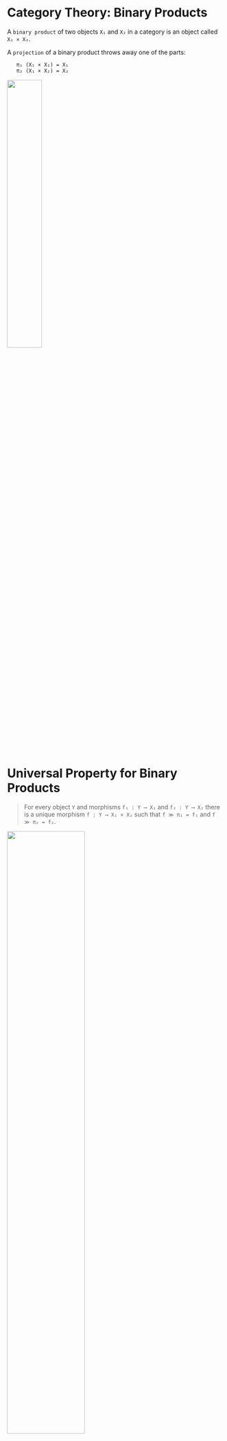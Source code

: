 
Category Theory: Binary Products
===

A `binary product` of two objects `X₁` and `X₂` in a category is an object called `X₁ × X₂`.

A `projection` of a binary product throws away one of the parts:

```lean
   π₁ (X₁ × X₂) = X₁
   π₂ (X₁ × X₂) = X₂
```

<img src="https://docs.google.com/drawings/d/e/2PACX-1vRcGx-5-JPZkvvFdkf8-u-L67BcyFh-GzLcfgk4NBjPaLivE2nSPQIdrbg5y4AQMIysqqMWeXd3kg1y/pub?w=576&amp;h=315" width=40%>

Universal Property for Binary Products
===

> For every object `Y` and morphisms `f₁ : Y ⟶ X₁`
> and `f₂ : Y ⟶ X₂` there is a unique morphism `f : Y ⟶ X₁ × X₂` such that
> `f ≫ π₁ = f₁` and `f ≫ π₂ = f₂`.

<img src="https://docs.google.com/drawings/d/e/2PACX-1vQPk2cl9FCCrOcGcwbIJtqL_-lP-d20u6wWSJEZhAsc6EwopVkNBU2sjAmJJZwkj7nXZb8RU4cQoc4H/pub?w=960&amp;h=720" width=60%>


The `pair` function
===

We call the unique morphism in the universal property for binary products `pair`. In Lean
it has type

```lean
pair {X₁ X₂ Y : C} (_ : Y ⟶ X₁) (_ : Y ⟶ X₂) : Y ⟶ (prod X₁ X₂)
```

Binary Products in Lean
===

The properties `pairᵢ` record the universal property, and the `unique_pair`
property records the requirement the morphism is unique. 
```lean
@[ext]
class HasProduct.{u,v} (C : Type u) [Category.{v} C] where

  prod : C → C → C
  π₁ {X₁ X₂ : C} : (prod X₁ X₂) ⟶ X₁
  π₂ {X₁ X₂ : C} : (prod X₁ X₂) ⟶ X₂
  pair {X₁ X₂ Y : C} (_ : Y ⟶ X₁) (_ : Y ⟶ X₂) : Y ⟶ (prod X₁ X₂)

  pair₁ {X₁ X₂ Y : C} (f₁ : Y ⟶ X₁) (f₂ : Y ⟶ X₂) : pair f₁ f₂ ≫ π₁ = f₁
  pair₂ {X₁ X₂ Y : C} (f₁ : Y ⟶ X₁) (f₂ : Y ⟶ X₂) : pair f₁ f₂ ≫ π₂ = f₂
  pair_unique {X₁ X₂ Y : C} {h : Y ⟶ prod X₁ X₂}
    : h = pair (h ≫ π₁) (h ≫ π₂)

attribute [simp, reassoc] HasProduct.pair₁ HasProduct.pair₂

--hide
namespace HasProduct
--unhide
```

Product Notation
===

Instead of writing `prod A B` we would rather write `A * B`. So we instantiate the notation
classes for `*`:

```lean
instance inst_hmul {C : Type*} [Category C] [HasProduct C] : HMul C C C where
  hMul := prod

instance inst_mul {C : Type*} [Category C] [HasProduct C] : Mul C where
  mul := prod
```
 For example 
```lean
example {C : Type*} [Category C] [HasProduct C] (A B : C) : A*B = A*B := by rfl
```


Annoyingly, there does not seem to be a notation class for × in Mathlib, perhaps
because the powers that be want to use that symbol exlusively for cartesian products
of types.

Simplifications
===

You can't label a class property with `@[simp]`, so we restate them as theorems.

```lean
universe u v
variable {C : Type u} [Category.{v} C] [HasProduct C] {A B U V W X X₁ X₂ Y Y₁ Y₂ Z : C}

@[simp]
theorem pair_simp_1 {f₁ : Y ⟶ X₁} {f₂ : Y ⟶ X₂} : pair f₁ f₂ ≫ π₁ = f₁ := by
  exact pair₁ f₁ f₂

@[simp]
theorem pair_simp_2 {f₁ : Y ⟶ X₁} {f₂ : Y ⟶ X₂} : pair f₁ f₂ ≫ π₂ = f₂ := by
  exact pair₂ f₁ f₂

theorem pair_unique_simp {h : Y ⟶ prod X₁ X₂} : h = pair (h ≫ π₁) (h ≫ π₂) := by
  exact pair_unique

theorem pair_unique_simp_2 {f₁ : Y ⟶ X₁} {f₂ : Y ⟶ X₂} {h : Y ⟶ prod X₁ X₂}
    {h₁ : h ≫ π₁ = f₁} {h₂ : h ≫ π₂ = f₂} : h = pair f₁ f₂ := by
    rw[←h₁,←h₂]
    exact pair_unique
```

Pairs of Projections
===

This theorem states that when you take a pair of projections, you
get the identity map.

<!-- https://q.uiver.app/#q=WzAsMyxbMSwwLCJYKlkiXSxbMiwwLCJZIl0sWzAsMCwiWCJdLFswLDIsIlxccGlfMSIsMl0sWzAsMSwiXFxwaV8yIl0sWzAsMCwiMV97WCpZfSJdXQ== -->
<iframe class="quiver-embed" src="https://q.uiver.app/#q=WzAsMyxbMSwwLCJYKlkiXSxbMiwwLCJZIl0sWzAsMCwiWCJdLFswLDIsIlxccGlfMSIsMl0sWzAsMSwiXFxwaV8yIl0sWzAsMCwiMV97WCpZfSJdXQ==&embed" width="351" height="220" style="border-radius: 8px; border: none;"></iframe>


```lean
@[simp, reassoc]
theorem pair_id : pair (π₁ : X*Y ⟶ X) (π₂ : X*Y ⟶ Y) = 𝟙 (X*Y) := by
    apply Eq.symm
    rw[←Category.id_comp π₁, ←Category.id_comp π₂]
    apply pair_unique
```

Conditions for a map to be the Identity
===

The next theorem describes when `f : X * Y ⟶ X * Y` is the identity on
`X * Y`.

```lean
@[simp]
lemma prod_id_unique {f : X * Y ⟶ X * Y} {h₁ : f ≫ π₁ = π₁} {h₂ : f ≫ π₂ = π₂}
  : f = 𝟙 (X*Y) := by
    rw[←pair_id,←h₁,←h₂]
    apply pair_unique
```

Composing Pairs
===

This theorem shows how to compose pairs.

```lean
@[simp, reassoc]
lemma comp_pair {h : W ⟶ X} {f : X ⟶ Y} {g : X ⟶ Z} :
  h ≫ pair f g = pair (h ≫ f) (h ≫ g) := by
  rw[pair_unique (h := h ≫ pair f g )]
  simp
```

Associativity Diagram
===

<table><tr>

<td>
<!-- https://q.uiver.app/#q=WzAsNyxbMSwwLCIoWCpZKSpaIl0sWzAsMSwiWCpZIl0sWzIsMSwiWiJdLFsxLDIsIlkiXSxbMCwzLCJYIl0sWzIsMywiWSpaIl0sWzEsNCwiWCooWSpaKSJdLFswLDEsIlxccGlfMSIsMl0sWzAsMiwiXFxwaV8yIl0sWzEsNCwiXFxwaV8xIiwyXSxbMSwzLCJcXHBpXzIiXSxbNSwzLCJcXHBpXzEiXSxbNiw1LCJcXHBpXzIiXSxbNiw0LCJcXHBpXzEiXSxbNSwyLCJcXHBpXzIiLDJdXQ== -->
<iframe class="quiver-embed" src="https://q.uiver.app/#q=WzAsNyxbMSwwLCIoWCpZKSpaIl0sWzAsMSwiWCpZIl0sWzIsMSwiWiJdLFsxLDIsIlkiXSxbMCwzLCJYIl0sWzIsMywiWSpaIl0sWzEsNCwiWCooWSpaKSJdLFswLDEsIlxccGlfMSIsMl0sWzAsMiwiXFxwaV8yIl0sWzEsNCwiXFxwaV8xIiwyXSxbMSwzLCJcXHBpXzIiXSxbNSwzLCJcXHBpXzEiXSxbNiw1LCJcXHBpXzIiXSxbNiw0LCJcXHBpXzEiXSxbNSwyLCJcXHBpXzIiLDJdXQ==&embed" width="300" height="350" style="border-radius: 8px; border: none;"></iframe>
</td>

<td>
π₁ ≫ π₂ : (X×Y)×Z ⟶ Y<br>
π₂ : (X×Y)×Z ⟶ Z<br>
π₁ ≫ π₁ : (X×Y)×Z ⟶ X<br>
⟹<br>
pair (π₁ ≫ π₂) π₂ : (X×Y)×Z ⟶ Y×Z<br>
pair (π₁ ≫ π₁) (pair (π₁ ≫ π₂) π₂) : (X×Y)×Z  ⟶ X×(Y×Z)<br>
<br>
Similarly,<br>
pair (pair π₁ (π₂ ≫ π₁)) (π₂ ≫ π₂) : X×(Y×Z) ⟶ (X×Y)×Z<br>
</td>
</tr></table>

Proof of Associativity
===


```lean
@[simp]
def prod_assoc : (X*Y)*Z ≅ X*(Y*Z) :=
    {
      hom := pair (π₁ ≫ π₁) (pair (π₁ ≫ π₂) π₂),
      inv := pair (pair π₁ (π₂ ≫ π₁)) (π₂ ≫ π₂),
      hom_inv_id := by
        apply prod_id_unique
        · simp[←Category.assoc]
          rw[←pair_unique_simp]
        · simp[←Category.assoc],
      inv_hom_id := by
         apply prod_id_unique
         · simp[←Category.assoc]
         · simp[←Category.assoc]
           rw[←pair_unique_simp]
    }
```

A Condition for Equality of two Morphisms
===

```lean
theorem hom_ext {A B : C} {f g : X ⟶ A * B}
  : f = g ↔ f ≫ π₁ = g ≫ π₁ ∧ f ≫ π₂ = g ≫ π₂ := by
  constructor
  · intro h
    constructor
    · exact congrFun (congrArg CategoryStruct.comp h) π₁
    · exact congrFun (congrArg CategoryStruct.comp h) π₂
  · intro ⟨ h1, h2 ⟩
    rw[pair_unique (h := f)]
    rw[pair_unique (h := g)]
    rw[h1,h2]
```

Pairs of Morphisms
===

Pair only describes how to take the product of morphisms with the same domain.
The following method, which builds on `pair`, allows products of arbitary morphisms,
which will be useful in defining exponentials later.  
```lean
def prod_map {X₁ Y₁ X₂ Y₂ : C} (f₁ : Y₁ ⟶ X₁) (f₂ : Y₂ ⟶ X₂)
  : Y₁ * Y₂ ⟶ X₁ * X₂ := pair (π₁ ≫ f₁) (π₂ ≫ f₂)
```

Notation for Pairs of Morphisms
===

When `f` and `g` are morphisms, we want to write `f*g` for their prodict, so
we instantiate the notation class for `*` for morphisms as well.

  ‹ is typed \f<
  › is typed \f>


```lean
notation "‹" f₁ ", " f₂ "›" => prod_map f₁ f₂

namespace Temp

variable (C : Type*) [Category C] [HasProduct C] (X Y : C) (f g : X ⟶ Y)
#check ‹f,g›
#check ‹ π₁ ≫ f, g ≫ 𝟙 Y ›

end Temp
```

Simplifiers for Products
===

```lean
@[simp]
theorem prod_to_pair {f₁ : Y₁ ⟶ X₁} {f₂ : Y₂ ⟶ X₂}
   : ‹ f₁, f₂ › = pair (π₁ ≫ f₁) (π₂ ≫ f₂) := by rfl

@[simp]
theorem prod_notation_to_pair {f₁ : Y₁ ⟶ X₁} {f₂ : Y₂ ⟶ X₂}
   : ‹ f₁, f₂ › = pair (π₁ ≫ f₁) (π₂ ≫ f₂) := by rfl
```

Theorems About Morphism Products
===

```lean
@[simp]
lemma prod_map_comp {f₁ : X ⟶ Y} {f₂ : Y ⟶ Z} {g₁ : U ⟶ V} {g₂ : V ⟶ W}
  : ‹ f₁ ≫ f₂, g₁ ≫ g₂ › = ‹ f₁, g₁ › ≫ ‹f₂, g₂› := by simp[←Category.assoc]

@[simp]
lemma prod_map_spec {X₁ Y₁ X₂ Y₂ : C} {f₁ : Y₁ ⟶ X₁} {f₂ : Y₂ ⟶ X₂} :
  ‹ f₁, f₂ › ≫ π₁ = π₁ ≫ f₁ ∧ ‹ f₁, f₂ › ≫ π₂ = π₂ ≫ f₂ := by simp

lemma prod_map_unique {Z X₁ X₂ : C} {g₁ : Z ⟶ X₁} {g₂ : Z ⟶ X₂}
  {h : Z ⟶ prod X₁ X₂} {h₁ : h ≫ π₁ = g₁} {h₂ : h ≫ π₂ = g₂} :
  h = pair g₁ g₂ := by
    rw[←h₁,←h₂]
    exact pair_unique
```

More Theorems About Morphism Products
===

```lean
theorem prod_univ {X₁ X₂ Y₁ Y₂ : C} (f₁ : Y₁ ⟶ X₁) (f₂ : Y₂ ⟶ X₂) :
  ‹ f₁, f₂ › ≫ π₁ = π₁ ≫ f₁ ∧ ‹ f₁, f₂ › ≫ π₂ = π₂ ≫ f₂ := by simp

lemma prod_map_fst {f : A ⟶ X} {g : B ⟶ Y} :
    ‹f,g› ≫ π₁ = π₁ ≫ f := by simp

lemma prod_map_snd {f : A ⟶ X} {g : B ⟶ Y} :
    ‹f,g› ≫ π₂ = π₂ ≫ g := by simp

lemma fst_fst : (π₁ : (X*Y)*Z ⟶ X*Y) ≫ (π₁ : X*Y ⟶ X) = prod_assoc.hom ≫ π₁ := by simp

lemma snd_snd : (π₂ : X*(Y*Z) ⟶ Y*Z) ≫ π₂ = prod_assoc.inv ≫ π₂ := by simp
```

Example: Graphs Have Products
===

Graphs have products called Tensor Products, which we can use to instantiate the `HasProduct` class.

<img src="https://docs.google.com/drawings/d/e/2PACX-1vS8m1ASMsZn0P7p6k0rOGj-8KKBhahoNL7SvrASBquIOwZdxX3_t_49JfFJ7WtowCD-AvSfSe1vkldt/pub?w=814&amp;h=368" width=50% \>


```lean
def TensorProd (G H : Graph) : Graph := {
  V := G.V × H.V,
  E := fun (u1,v1) (u2,v2) => G.E u1 u2 ∧ H.E v1 v2
}

--hide
namespace TensorProd
--unhide
```

Example: Tensor Product Properties
===

To form an instance of a `HasProduct` It will be convenient to have the following
properties defined as theorems, which state that products preserve edges.


```lean
theorem left {G H : Graph} :
  ∀ x y, (TensorProd G H).E x y → G.E x.1 y.1 := by
  intro x y h
  exact h.left

theorem right {G H : Graph} :
  ∀ x y, (TensorProd G H).E x y → H.E x.2 y.2 := by
  intro x y h
  exact h.right

--hide
end TensorProd
--unhide
```

Example: Graphs Have Products
===

Now we can instantiate the `HasProduct` class for graphs. 
```lean
instance Graph.inst_has_product : HasProduct Graph := {
  prod := TensorProd,
  π₁ := fun {X₁ X₂ : Graph} => ⟨ Prod.fst, TensorProd.left ⟩,
  π₂ := fun {X₁ X₂ : Graph} => ⟨ Prod.snd, TensorProd.right⟩,
  pair := fun {X Y Z} f₁ f₂ => ⟨ fun z => ( f₁.f z, f₂.f z ), by
      intro x y h
      exact ⟨ f₁.pe x y h, f₂.pe x y h ⟩
    ⟩
  pair₁ := by intros; rfl
  pair₂ := by intros; rfl
  pair_unique := by
    intro X₁ X₂ Y h
    exact rfl
}

--hide
end HasProduct
end LeanW26
--unhide
```

License
===

Copyright (C) 2025  Eric Klavins

This program is free software: you can redistribute it and/or modify
it under the terms of the GNU General Public License as published by
the Free Software Foundation, either version 3 of the License, or
(at your option) any later version.   

